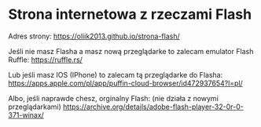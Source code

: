 # Strona internetowa z rzeczami Flash

Adres strony: https://oliik2013.github.io/strona-flash/

Jeśli nie masz Flasha a masz nową przeglądarke to zalecam emulator Flash Ruffle: https://ruffle.rs/

Lub jeśli masz IOS (IPhone) to zalecam tą przeglądarke do Flasha: https://apps.apple.com/pl/app/puffin-cloud-browser/id472937654?l=pl/

Albo, jeśli naprawde chesz, orginalny Flash: (nie działa z nowymi przeglądarkami) https://archive.org/details/adobe-flash-player-32-0r-0-371-winax/
